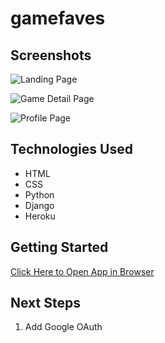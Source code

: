 # gamefaves

## Screenshots

![Landing Page]()

![Game Detail Page]()

![Profile Page]()

## Technologies Used

- HTML
- CSS
- Python
- Django
- Heroku

## Getting Started

[Click Here to Open App in Browser](https://gamefavesapp.herokuapp.com)

## Next Steps

1. Add Google OAuth